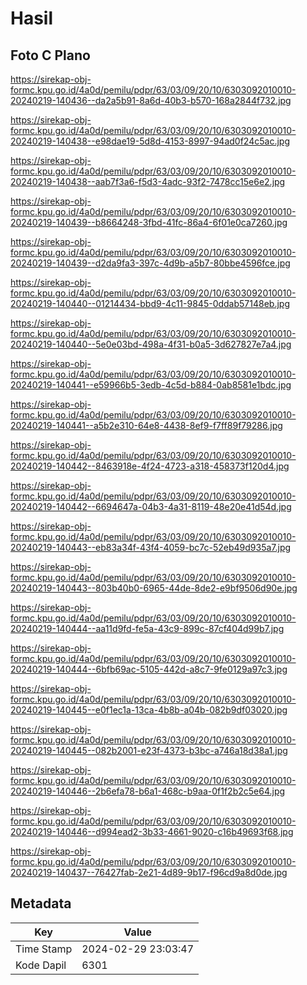 # Hasil

## Foto C Plano

https://sirekap-obj-formc.kpu.go.id/4a0d/pemilu/pdpr/63/03/09/20/10/6303092010010-20240219-140436--da2a5b91-8a6d-40b3-b570-168a2844f732.jpg

https://sirekap-obj-formc.kpu.go.id/4a0d/pemilu/pdpr/63/03/09/20/10/6303092010010-20240219-140438--e98dae19-5d8d-4153-8997-94ad0f24c5ac.jpg

https://sirekap-obj-formc.kpu.go.id/4a0d/pemilu/pdpr/63/03/09/20/10/6303092010010-20240219-140438--aab7f3a6-f5d3-4adc-93f2-7478cc15e6e2.jpg

https://sirekap-obj-formc.kpu.go.id/4a0d/pemilu/pdpr/63/03/09/20/10/6303092010010-20240219-140439--b8664248-3fbd-41fc-86a4-6f01e0ca7260.jpg

https://sirekap-obj-formc.kpu.go.id/4a0d/pemilu/pdpr/63/03/09/20/10/6303092010010-20240219-140439--d2da9fa3-397c-4d9b-a5b7-80bbe4596fce.jpg

https://sirekap-obj-formc.kpu.go.id/4a0d/pemilu/pdpr/63/03/09/20/10/6303092010010-20240219-140440--01214434-bbd9-4c11-9845-0ddab57148eb.jpg

https://sirekap-obj-formc.kpu.go.id/4a0d/pemilu/pdpr/63/03/09/20/10/6303092010010-20240219-140440--5e0e03bd-498a-4f31-b0a5-3d627827e7a4.jpg

https://sirekap-obj-formc.kpu.go.id/4a0d/pemilu/pdpr/63/03/09/20/10/6303092010010-20240219-140441--e59966b5-3edb-4c5d-b884-0ab8581e1bdc.jpg

https://sirekap-obj-formc.kpu.go.id/4a0d/pemilu/pdpr/63/03/09/20/10/6303092010010-20240219-140441--a5b2e310-64e8-4438-8ef9-f7ff89f79286.jpg

https://sirekap-obj-formc.kpu.go.id/4a0d/pemilu/pdpr/63/03/09/20/10/6303092010010-20240219-140442--8463918e-4f24-4723-a318-458373f120d4.jpg

https://sirekap-obj-formc.kpu.go.id/4a0d/pemilu/pdpr/63/03/09/20/10/6303092010010-20240219-140442--6694647a-04b3-4a31-8119-48e20e41d54d.jpg

https://sirekap-obj-formc.kpu.go.id/4a0d/pemilu/pdpr/63/03/09/20/10/6303092010010-20240219-140443--eb83a34f-43f4-4059-bc7c-52eb49d935a7.jpg

https://sirekap-obj-formc.kpu.go.id/4a0d/pemilu/pdpr/63/03/09/20/10/6303092010010-20240219-140443--803b40b0-6965-44de-8de2-e9bf9506d90e.jpg

https://sirekap-obj-formc.kpu.go.id/4a0d/pemilu/pdpr/63/03/09/20/10/6303092010010-20240219-140444--aa11d9fd-fe5a-43c9-899c-87cf404d99b7.jpg

https://sirekap-obj-formc.kpu.go.id/4a0d/pemilu/pdpr/63/03/09/20/10/6303092010010-20240219-140444--6bfb69ac-5105-442d-a8c7-9fe0129a97c3.jpg

https://sirekap-obj-formc.kpu.go.id/4a0d/pemilu/pdpr/63/03/09/20/10/6303092010010-20240219-140445--e0f1ec1a-13ca-4b8b-a04b-082b9df03020.jpg

https://sirekap-obj-formc.kpu.go.id/4a0d/pemilu/pdpr/63/03/09/20/10/6303092010010-20240219-140445--082b2001-e23f-4373-b3bc-a746a18d38a1.jpg

https://sirekap-obj-formc.kpu.go.id/4a0d/pemilu/pdpr/63/03/09/20/10/6303092010010-20240219-140446--2b6efa78-b6a1-468c-b9aa-0f1f2b2c5e64.jpg

https://sirekap-obj-formc.kpu.go.id/4a0d/pemilu/pdpr/63/03/09/20/10/6303092010010-20240219-140446--d994ead2-3b33-4661-9020-c16b49693f68.jpg

https://sirekap-obj-formc.kpu.go.id/4a0d/pemilu/pdpr/63/03/09/20/10/6303092010010-20240219-140437--76427fab-2e21-4d89-9b17-f96cd9a8d0de.jpg


## Metadata

| Key        | Value               |
| ---------- | ------------------- |
| Time Stamp | 2024-02-29 23:03:47 |
| Kode Dapil | 6301                |



